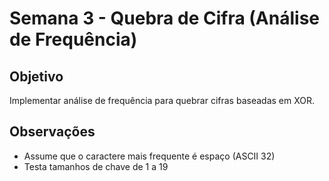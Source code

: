 # Semana 3 - Quebra de Cifra (Análise de Frequência)

## Objetivo
Implementar análise de frequência para quebrar cifras baseadas em XOR.

## Observações
- Assume que o caractere mais frequente é espaço (ASCII 32)
- Testa tamanhos de chave de 1 a 19
